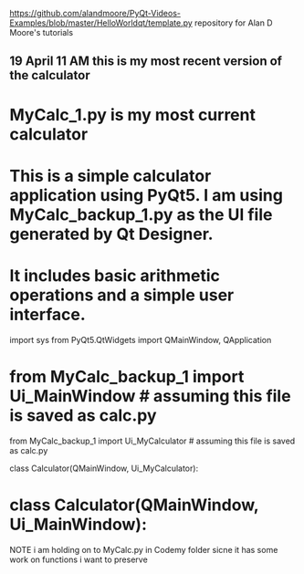 
https://github.com/alandmoore/PyQt-Videos-Examples/blob/master/HelloWorldqt/template.py
repository for Alan D Moore's tutorials

## 19 April 11 AM this is my most recent version of the calculator
# MyCalc_1.py is my most current calculator
# This is a simple calculator application using PyQt5. I am using MyCalc_backup_1.py as the UI file generated by Qt Designer.
# It includes basic arithmetic operations and a simple user interface.  
import sys
from PyQt5.QtWidgets import QMainWindow, QApplication
# from MyCalc_backup_1 import Ui_MainWindow  # assuming this file is saved as calc.py
from MyCalc_backup_1 import Ui_MyCalculator  # assuming this file is saved as calc.py

class Calculator(QMainWindow, Ui_MyCalculator):
# class Calculator(QMainWindow, Ui_MainWindow):

NOTE i am holding on to MyCalc.py in Codemy folder sicne it has some work on functions i want to preserve